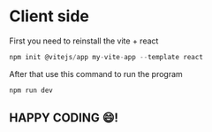 # Client side

First you need to reinstall the vite + react

```js
npm init @vitejs/app my-vite-app --template react
```
After that use this command to run the program

```js
npm run dev
```

## HAPPY CODING :smile:!
